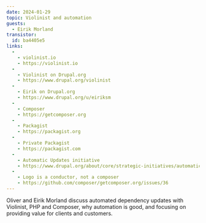 ```yaml
---
date: 2024-01-29
topic: Violinist and automation
guests:
  - Eirik Morland
transistor:
  id: ba4405e5
links:
  -
    - violinist.io
    - https://violinist.io
  -
    - Violinist on Drupal.org
    - https://www.drupal.org/violinist
  -
    - Eirik on Drupal.org
    - https://www.drupal.org/u/eiriksm
  -
    - Composer
    - https://getcomposer.org
  -
    - Packagist
    - https://packagist.org
  -
    - Private Packagist
    - https://packagist.com
  -
    - Automatic Updates initiative
    - https://www.drupal.org/about/core/strategic-initiatives/automatic-updates
  -
    - Logo is a conductor, not a composer
    - https://github.com/composer/getcomposer.org/issues/36
---
```


Oliver and Eirik Morland discuss automated dependency updates with Violinist, PHP and Composer, why automation is good, and focusing on providing value for clients and customers.

